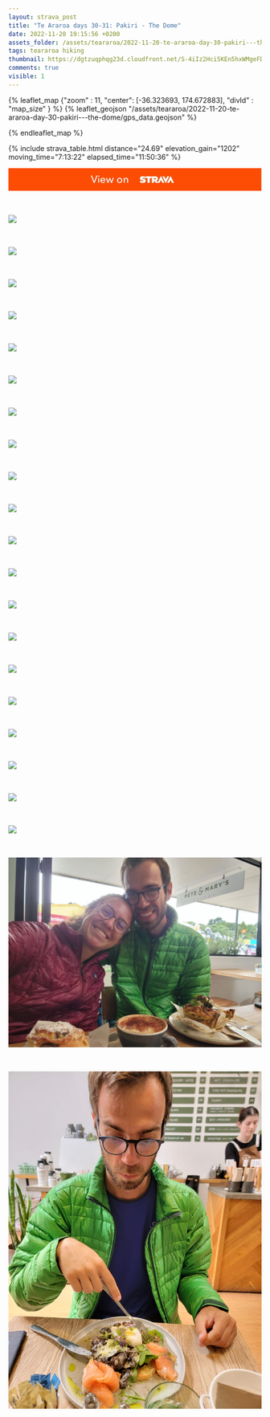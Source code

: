 ```yaml
---
layout: strava_post
title: "Te Araroa days 30-31: Pakiri - The Dome"
date: 2022-11-20 19:15:56 +0200
assets_folder: /assets/teararoa/2022-11-20-te-araroa-day-30-pakiri---the-dome
tags: teararoa hiking
thumbnail: https://dgtzuqphqg23d.cloudfront.net/S-4iIz2Hci5KEn5hxWMgeFD7muMaxv0kOPugxSuyUBQ-1024x768.jpg
comments: true
visible: 1
---
```



{% leaflet_map {"zoom" : 11,
                  "center": [-36.323693, 174.672883],
                 "divId" : "map_size" } %}
    {% leaflet_geojson "/assets/teararoa/2022-11-20-te-araroa-day-30-pakiri---the-dome/gps_data.geojson" %}

{% endleaflet_map %}





{% include strava_table.html distance="24.69" elevation_gain="1202" moving_time="7:13:22" elapsed_time="11:50:36" %}

[![](/assets/strava.jpg)](https://www.strava.com/activities/8147633456)


<br />

![](https://dgtzuqphqg23d.cloudfront.net/Qrqoo1YqP8jmcXz6X5gVAgb2p6J99wov3hy_DM8QfBw-1024x768.jpg)


<br />

![](https://dgtzuqphqg23d.cloudfront.net/ot46pyAYC4fnMKqSi6HhgLmSv6_7ZRr2DD23iMNt9ms-768x1024.jpg)


<br />

![](https://dgtzuqphqg23d.cloudfront.net/_Auce0R0mpPcTOIsLEr8qxXVyqSl0HT1wqISLTOpsjo-768x1024.jpg)


<br />

![](https://dgtzuqphqg23d.cloudfront.net/iyRo97-W5PFBL4ZSd4M5W7K-iVCPOVOxQ2uox8ZAkSU-768x1024.jpg)


<br />

![](https://dgtzuqphqg23d.cloudfront.net/yy6toaTBQuewDsj4p8UWaoW8LoZxSswoAWUUtdRkS_A-768x1024.jpg)


<br />

![](https://dgtzuqphqg23d.cloudfront.net/qld1xL-rRe12H--Irwo_f0oVGe2sB2MLFrs1zBBzOrM-768x1024.jpg)


<br />

![](https://dgtzuqphqg23d.cloudfront.net/aAyLM5bBM86SfMIhw2-R3AQxCf-K3QDehFrdWPOffAo-768x1024.jpg)


<br />

![](https://dgtzuqphqg23d.cloudfront.net/hNL0iF9O8jOipOUmJguAYPYvlUwG37Fpi6tzyt6n1F4-768x1024.jpg)


<br />

![](https://dgtzuqphqg23d.cloudfront.net/K8qjYYlvbYdPHXpkfJTI-bHx1qPSu7KXPRKP4PJyVrI-768x1024.jpg)


<br />

![](https://dgtzuqphqg23d.cloudfront.net/qHXuCrurrcGPv2hmLT6MWogGGAi4t4lSUCJmCF9HygU-768x1024.jpg)


<br />

![](https://dgtzuqphqg23d.cloudfront.net/-m28uUCS2S8Xb13VLsEr-ENSYBtrE9CQsoORUDzmHfI-1024x768.jpg)


<br />

![](https://dgtzuqphqg23d.cloudfront.net/3ZkOQzZiHSfXMlhx9CFSFecPNiGlF9C7mmSW3T7nR-g-768x1024.jpg)


<br />

![](https://dgtzuqphqg23d.cloudfront.net/Fwaml0hfZbyt9KRdGwysjb0tVg407w00ykIr7_TvPoI-768x1024.jpg)


<br />

![](https://dgtzuqphqg23d.cloudfront.net/LlgzGjJuoJJTwXsMoB9NHsO6dpuHJ7n3CDJJ0mZf-7o-768x1024.jpg)


<br />

![](https://dgtzuqphqg23d.cloudfront.net/HI5i6vi5tatDXwEkGAREiweNZHHBVQRQ9qmTNJgvuso-768x1024.jpg)


<br />

![](https://dgtzuqphqg23d.cloudfront.net/64PgnE1s-AXR5lctLXFDnnjRYx85PvxB9gdet9cAbT8-768x1024.jpg)


<br />

![](https://dgtzuqphqg23d.cloudfront.net/S-4iIz2Hci5KEn5hxWMgeFD7muMaxv0kOPugxSuyUBQ-1024x768.jpg)


<br />

![](https://dgtzuqphqg23d.cloudfront.net/FD1Y-I58zEwaQTL1xX2kPGHu889UvPZeGZgYnR4AD3Y-768x1024.jpg)


<br />

![](https://dgtzuqphqg23d.cloudfront.net/1u_UT9SPRI5R8bEJpmu8pLKyX2C7QOeAbF22lYKFsPY-768x1024.jpg)


<br />

![](https://dgtzuqphqg23d.cloudfront.net/u_LqnAushsZWUCHT9g0LhZzb55ZVlpSurJ11SUCLnDY-1024x768.jpg)

<br />

![](/assets/teararoa/2022-11-20-te-araroa-day-30-pakiri---the-dome/IMG-20221122-WA0004.jpg)

<br />

![](/assets/teararoa/2022-11-20-te-araroa-day-30-pakiri---the-dome/IMG-20221122-WA0008.jpg)
